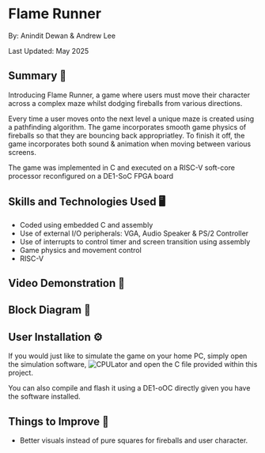 # Flame Runner 
By: Anindit Dewan & Andrew Lee 

Last Updated: May 2025 

## Summary 📖
Introducing Flame Runner, a game where users must move their character across a complex maze whilst dodging fireballs from various directions. 

Every time a user moves onto the next level a unique maze is created using a pathfinding algorithm. The game incorporates smooth game physics of fireballs so that they are bouncing back appropriatley.  To finish it off, the game incorporates both sound & animation when moving between various screens. 

The game was implemented in C and executed on a RISC-V soft-core processor reconfigured on a DE1-SoC FPGA board 

## Skills and Technologies Used 🖥️
* Coded using embedded C and assembly 
* Use of external I/O peripherals: VGA, Audio Speaker & PS/2 Controller 
* Use of interrupts to control timer and screen transition using assembly 
* Game physics and movement control
* RISC-V 

## Video Demonstration 🎥

## Block Diagram 👷

## User Installation ⚙️
If you would just like to simulate the game on your home PC, simply open the simulation software, ![CPULator](https://cpulator.01xz.net/?sys=rv32-de1soc) and open the C file provided within this project. 

You can also compile and flash it using a DE1-oOC directly given you have the software installed. 

## Things to Improve  🔨
* Better visuals instead of pure squares for fireballs and user character. 

